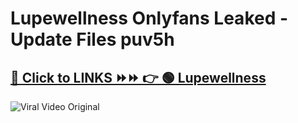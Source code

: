 
 # Lupewellness Onlyfans Leaked - Update Files puv5h

## <h2><a href="https://clipsfans.com/Lupewellness&ref=git">🔗 Click to LINKS ⏩⏩ 👉 🟢 Lupewellness </a></h2>

<a href="https://clipsfans.com/Lupewellness&ref=git" rel="nofollow" data-target="animated-image.originalLink"><img src="https://i.ibb.co.com/xMMVF88/686577567.gif" alt="Viral Video Original" style="max-width: 100%; display: inline-block;" data-target="animated-image.originalImage"></a>

